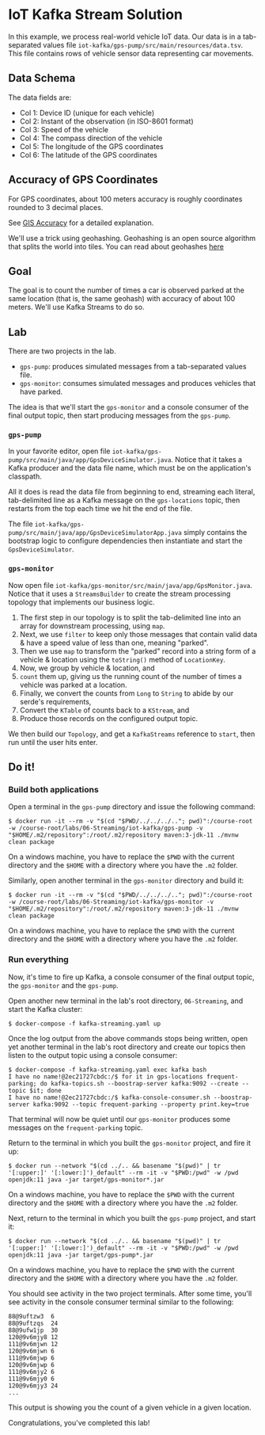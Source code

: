 # IoT Kafka Stream Solution

In this example, we process real-world vehicle IoT data. Our data is in a tab-separated values
file `iot-kafka/gps-pump/src/main/resources/data.tsv`. This file contains rows of vehicle sensor data representing car
movements.

## Data Schema

The data fields are:

- Col 1: Device ID (unique for each vehicle)
- Col 2: Instant of the observation (in ISO-8601 format)
- Col 3: Speed of the vehicle
- Col 4: The compass direction of the vehicle
- Col 5: The longitude of the GPS coordinates
- Col 6: The latitude of the GPS coordinates

## Accuracy of GPS Coordinates

For GPS coordinates, about 100 meters accuracy is roughly coordinates rounded to 3 decimal places.

See [GIS Accuracy](https://gis.stackexchange.com/questions/8650/measuring-accuracy-of-latitude-and-longitude) for a
detailed explanation.

We'll use a trick using geohashing. Geohashing is an open source algorithm that splits the world into tiles. You can
read about geohashes [here](https://en.wikipedia.org/wiki/Geohash)

## Goal

The goal is to count the number of times a car is observed parked at the same location (that is, the same geohash) with
accuracy of about 100 meters. We'll use Kafka Streams to do so.

## Lab

There are two projects in the lab.

* `gps-pump`: produces simulated messages from a tab-separated values file.
* `gps-monitor`: consumes simulated messages and produces vehicles that have parked.

The idea is that we'll start the `gps-monitor` and a console consumer of the final output topic, then start producing
messages from the `gps-pump`.

### `gps-pump`

In your favorite editor, open file `iot-kafka/gps-pump/src/main/java/app/GpsDeviceSimulator.java`. Notice that it takes
a Kafka producer and the data file name, which must be on the application's classpath.

All it does is read the data file from beginning to end, streaming each literal, tab-delimited line as a Kafka message
on the `gps-locations` topic, then restarts from the top each time we hit the end of the file.

The file `iot-kafka/gps-pump/src/main/java/app/GpsDeviceSimulatorApp.java` simply contains the bootstrap logic to
configure dependencies then instantiate and start the `GpsDeviceSimulator`.

### `gps-monitor`

Now open file `iot-kafka/gps-monitor/src/main/java/app/GpsMonitor.java`. Notice that it uses a `StreamsBuilder` to
create the stream processing topology that implements our business logic.

1. The first step in our topology is to split the tab-delimited line into an array for downstream processing,
   using `map`.
2. Next, we use `filter` to keep only those messages that contain valid data & have a speed value of less than one,
   meaning "parked".
3. Then we use `map` to transform the "parked" record into a string form of a vehicle & location using the `toString()`
   method of `LocationKey`.
4. Now, we group by vehicle & location, and
5. `count` them up, giving us the running count of the number of times a vehicle was parked at a location.
6. Finally, we convert the counts from `Long` to `String` to abide by our serde's requirements,
7. Convert the `KTable` of counts back to a `KStream`, and
8. Produce those records on the configured output topic.

We then build our `Topology`, and get a `KafkaStreams` reference to `start`, then run until the user hits enter.

## Do it!

### Build both applications

Open a terminal in the `gps-pump` directory and issue the following command:

```shell
$ docker run -it --rm -v "$(cd "$PWD/../../../.."; pwd)":/course-root -w /course-root/labs/06-Streaming/iot-kafka/gps-pump -v "$HOME/.m2/repository":/root/.m2/repository maven:3-jdk-11 ./mvnw clean package
```

On a windows machine, you have to replace the `$PWD` with the current directory and the `$HOME` with a directory where you have the `.m2` folder.


Similarly, open another terminal in the `gps-monitor` directory and build it:

```shell
$ docker run -it --rm -v "$(cd "$PWD/../../../.."; pwd)":/course-root -w /course-root/labs/06-Streaming/iot-kafka/gps-monitor -v "$HOME/.m2/repository":/root/.m2/repository maven:3-jdk-11 ./mvnw clean package
```

On a windows machine, you have to replace the `$PWD` with the current directory and the `$HOME` with a directory where you have the `.m2` folder.


### Run everything

Now, it's time to fire up Kafka, a console consumer of the final output topic, the `gps-monitor` and the `gps-pump`.

Open another new terminal in the lab's root directory, `06-Streaming`, and start the Kafka cluster:

```shell
$ docker-compose -f kafka-streaming.yaml up
```

Once the log output from the above commands stops being written, open yet another terminal in the lab's root directory
and create our topics then listen to the output topic using a console consumer:

```shell
$ docker-compose -f kafka-streaming.yaml exec kafka bash
I have no name!@2ec21727cbdc:/$ for it in gps-locations frequent-parking; do kafka-topics.sh --boostrap-server kafka:9092 --create --topic $it; done
I have no name!@2ec21727cbdc:/$ kafka-console-consumer.sh --boostrap-server kafka:9092 --topic frequent-parking --property print.key=true
```

That terminal will now be quiet until our `gps-monitor` produces some messages on the `frequent-parking` topic.

Return to the terminal in which you built the `gps-monitor` project, and fire it up:

```shell
$ docker run --network "$(cd ../.. && basename "$(pwd)" | tr '[:upper:]' '[:lower:]')_default" --rm -it -v "$PWD:/pwd" -w /pwd openjdk:11 java -jar target/gps-monitor*.jar
```

On a windows machine, you have to replace the `$PWD` with the current directory and the `$HOME` with a directory where you have the `.m2` folder.

Next, return to the terminal in which you built the `gps-pump` project, and start it:

```shell
$ docker run --network "$(cd ../.. && basename "$(pwd)" | tr '[:upper:]' '[:lower:]')_default" --rm -it -v "$PWD:/pwd" -w /pwd openjdk:11 java -jar target/gps-pump*.jar
```

On a windows machine, you have to replace the `$PWD` with the current directory and the `$HOME` with a directory where you have the `.m2` folder.

You should see activity in the two project terminals. After some time, you'll see activity in the console consumer
terminal similar to the following:

```shell
88@9uftzw3	6
88@9uftzqs	24
88@9ufw1jp	30
120@9v6mjy8	12
111@9v6mjwn	12
120@9v6mjwn	6
111@9v6mjwp	6
120@9v6mjwp	6
111@9v6mjy2	6
111@9v6mjy0	6
120@9v6mjy3	24
...
```

This output is showing you the count of a given vehicle in a given location.

Congratulations, you've completed this lab!
